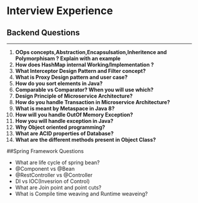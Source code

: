 # Interview Experience
## Backend Questions
-----------------------
1. **OOps concepts,Abstraction,Encapsulsation,Inheritence and Polymorphisam ? Explain with an example**
2. **How does HashMap internal Working/Implementation ?**
3. **What Interceptor Design Pattern and Filter concept?**
4. **What is Proxy Design pattern and user case?**
5. **How do you sort elements in Java?**
6. **Comparable vs Comparator? When you will use which?**
7. **Design Principle of Microservice Architecture?**
8. **How do you handle Transaction in Microservice Architecture?**
9. **What is meant by Metaspace in Java 8?**
10. **How will you handle OutOf Memory Exception?**
11. **How you will handle exception in Java?**
12. **Why Object oriented programming?**
13. **What are ACID properties of Database?**
14. **What are the different methods present in Object Class?**



##Spring Framework Questions
- What are life cycle of spring bean?
- @Component vs @Bean
- @RestController vs @Controller
- DI vs IOC(Invesrion of Control)
- What are Join point and point cuts?
- What is Compile time weaving and Runtime weaveing?
